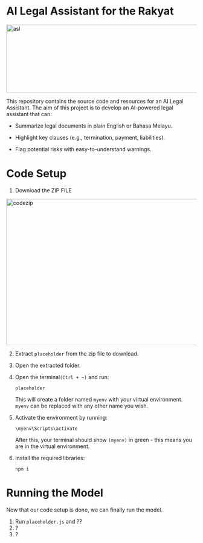 # AI Legal Assistant for the Rakyat
<img width="600" height="180" alt="asl" src="https://cdn.prod.website-files.com/672b8fcccce3fc53bb92fb97/672bab1defe652cd000583cc_1.png" />

This repository contains the source code and resources for an AI Legal Assistant. The aim of this project is to develop an AI-powered legal assistant that can:

* Summarize legal documents in plain English or Bahasa Melayu.

* Highlight key clauses (e.g., termination, payment, liabilities).

* Flag potential risks with easy-to-understand warnings.


 # Code Setup

  1. Download the ZIP FILE
<img width="619" height="387" alt="codezip" src="https://bpb-us-e1.wpmucdn.com/sites.northwestern.edu/dist/b/3044/files/2021/05/github.png" />

  2. Extract `placeholder` from the zip file to download.

  3. Open the extracted folder.

  4. Open the terminal`(Ctrl + ~)` and run:
     ```
     placeholder
     ```
     This will create a folder named `myenv` with your virtual environment. `myenv` can be replaced with any other name you wish.

  5. Activate the environment by running:
     ```
     \myenv\Scripts\activate
     ```
     After this, your terminal should show `(myenv)` in green - this means you are in the virtual environment.

  6. Install the required libraries:
     ```
     npm i
     ```
     
# Running the Model
  Now that our code setup is done, we can finally run the model.

  1. Run `placeholder.js` and ??
  2. ?
  3. ?

     

     

     



     

     

     
 
    
      




